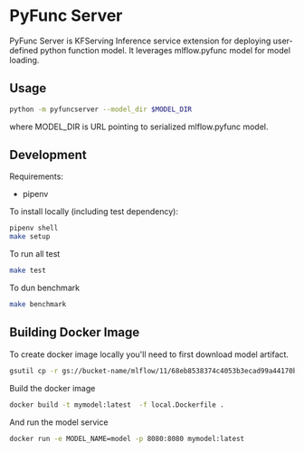 # PyFunc Server

PyFunc Server is KFServing Inference service extension for deploying user-defined python function model.
It leverages mlflow.pyfunc model for model loading.

## Usage

```bash
python -m pyfuncserver --model_dir $MODEL_DIR
```

where MODEL_DIR is URL pointing to serialized mlflow.pyfunc model.

## Development

Requirements:

- pipenv

To install locally (including test dependency):

```bash
pipenv shell
make setup
```

To run all test

```bash
make test
```

To dun benchmark
```bash
make benchmark
```

## Building Docker Image

To create docker image locally you'll need to first download model artifact.

```bash
gsutil cp -r gs://bucket-name/mlflow/11/68eb8538374c4053b3ecad99a44170bd/artifacts/model .
```

Build the docker image

```bash
docker build -t mymodel:latest  -f local.Dockerfile .
```

And run the model service

```bash
docker run -e MODEL_NAME=model -p 8080:8080 mymodel:latest
```
